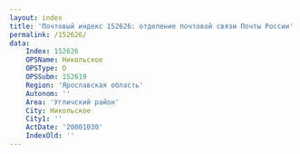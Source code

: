```yaml
---
layout: index
title: 'Почтовый индекс 152626: отделение почтовой связи Почты России'
permalink: /152626/
data:
    Index: 152626
    OPSName: Никольское
    OPSType: О
    OPSSubm: 152619
    Region: 'Ярославская область'
    Autonom: ''
    Area: 'Угличский район'
    City: Никольское
    City1: ''
    ActDate: '20001030'
    IndexOld: ''
---
```

